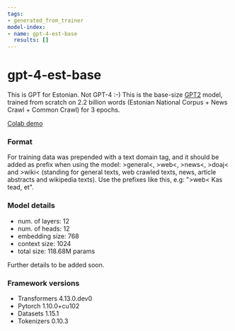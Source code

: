 ```yaml
---
tags:
- generated_from_trainer
model-index:
- name: gpt-4-est-base
  results: []
---
```


# gpt-4-est-base

This is GPT for Estonian. Not GPT-4 :-) This is the base-size [GPT2](https://huggingface.co/docs/transformers/model_doc/gpt2) model, trained from scratch on 2.2 billion words (Estonian National Corpus + News Crawl + Common Crawl) for 3 epochs.

[Colab demo](https://colab.research.google.com/drive/1Bp7mGEQ1vmyqXPyXHV1yj68cRZEi2mq4?usp=sharing)

### Format

For training data was prepended with a text domain tag, and it should be added as prefix when using the model: >general<, >web<, >news<, >doaj< and >wiki< (standing for general texts, web crawled texts, news, article abstracts and wikipedia texts). Use the prefixes like this, e.g: ">web< Kas tead, et".

### Model details
- num. of layers: 12
- num. of heads: 12
- embedding size: 768
- context size: 1024
- total size: 118.68M params

Further details to be added soon.

### Framework versions

- Transformers 4.13.0.dev0
- Pytorch 1.10.0+cu102
- Datasets 1.15.1
- Tokenizers 0.10.3
